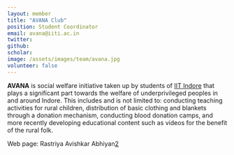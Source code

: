 ```yaml
---
layout: member
title: "AVANA Club"
position: Student Coordinator
email: avana@iiti.ac.in
twitter: 
github: 
scholar: 
image: /assets/images/team/avana.jpg
volunteer: false
---
```


**AVANA** is social welfare initiative taken up by students of [IIT Indore][1] that plays a significant part towards the welfare of underprivileged peoples in and around Indore. This includes and is not limited to: conducting teaching activities for rural children, distribution of basic clothing and blankets through a donation mechanism, conducting blood donation camps, and more recently developing educational content such as videos for the benefit of the rural folk. <br/>

Web page: Rastriya Avishkar Abhiyan[2]

[1]: https://iiti.ac.in
[2]: https://iiti.ac.in/

